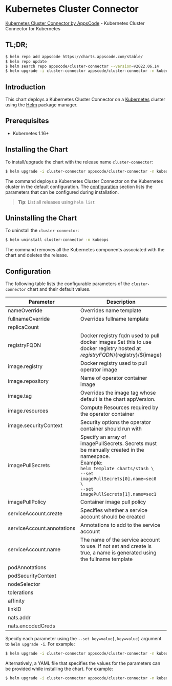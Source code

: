 # Kubernetes Cluster Connector

[Kubernetes Cluster Connector by AppsCode](https://github.com/kubeops/cluster-connector) - Kubernetes Cluster Connector for Kubernetes

## TL;DR;

```bash
$ helm repo add appscode https://charts.appscode.com/stable/
$ helm repo update
$ helm search repo appscode/cluster-connector --version=v2022.06.14
$ helm upgrade -i cluster-connector appscode/cluster-connector -n kubeops --create-namespace --version=v2022.06.14
```

## Introduction

This chart deploys a Kubernetes Cluster Connector on a [Kubernetes](http://kubernetes.io) cluster using the [Helm](https://helm.sh) package manager.

## Prerequisites

- Kubernetes 1.16+

## Installing the Chart

To install/upgrade the chart with the release name `cluster-connector`:

```bash
$ helm upgrade -i cluster-connector appscode/cluster-connector -n kubeops --create-namespace --version=v2022.06.14
```

The command deploys a Kubernetes Cluster Connector on the Kubernetes cluster in the default configuration. The [configuration](#configuration) section lists the parameters that can be configured during installation.

> **Tip**: List all releases using `helm list`

## Uninstalling the Chart

To uninstall the `cluster-connector`:

```bash
$ helm uninstall cluster-connector -n kubeops
```

The command removes all the Kubernetes components associated with the chart and deletes the release.

## Configuration

The following table lists the configurable parameters of the `cluster-connector` chart and their default values.

|         Parameter          |                                                                                                            Description                                                                                                             |            Default             |
|----------------------------|------------------------------------------------------------------------------------------------------------------------------------------------------------------------------------------------------------------------------------|--------------------------------|
| nameOverride               | Overrides name template                                                                                                                                                                                                            | <code>""</code>                |
| fullnameOverride           | Overrides fullname template                                                                                                                                                                                                        | <code>""</code>                |
| replicaCount               |                                                                                                                                                                                                                                    | <code>1</code>                 |
| registryFQDN               | Docker registry fqdn used to pull docker images Set this to use docker registry hosted at ${registryFQDN}/${registry}/${image}                                                                                                     | <code>""</code>                |
| image.registry             | Docker registry used to pull operator image                                                                                                                                                                                        | <code>appscode</code>          |
| image.repository           | Name of operator container image                                                                                                                                                                                                   | <code>cluster-connector</code> |
| image.tag                  | Overrides the image tag whose default is the chart appVersion.                                                                                                                                                                     | <code>""</code>                |
| image.resources            | Compute Resources required by the operator container                                                                                                                                                                               | <code>{}</code>                |
| image.securityContext      | Security options the operator container should run with                                                                                                                                                                            | <code>{}</code>                |
| imagePullSecrets           | Specify an array of imagePullSecrets. Secrets must be manually created in the namespace. <br> Example: <br> `helm template charts/stash \` <br> `--set imagePullSecrets[0].name=sec0 \` <br> `--set imagePullSecrets[1].name=sec1` | <code>[]</code>                |
| imagePullPolicy            | Container image pull policy                                                                                                                                                                                                        | <code>Always</code>            |
| serviceAccount.create      | Specifies whether a service account should be created                                                                                                                                                                              | <code>true</code>              |
| serviceAccount.annotations | Annotations to add to the service account                                                                                                                                                                                          | <code>{}</code>                |
| serviceAccount.name        | The name of the service account to use. If not set and create is true, a name is generated using the fullname template                                                                                                             | <code>""</code>                |
| podAnnotations             |                                                                                                                                                                                                                                    | <code>{}</code>                |
| podSecurityContext         |                                                                                                                                                                                                                                    | <code>{}</code>                |
| nodeSelector               |                                                                                                                                                                                                                                    | <code>{}</code>                |
| tolerations                |                                                                                                                                                                                                                                    | <code>[]</code>                |
| affinity                   |                                                                                                                                                                                                                                    | <code>{}</code>                |
| linkID                     |                                                                                                                                                                                                                                    | <code>""</code>                |
| nats.addr                  |                                                                                                                                                                                                                                    | <code>""</code>                |
| nats.encodedCreds          |                                                                                                                                                                                                                                    | <code>""</code>                |


Specify each parameter using the `--set key=value[,key=value]` argument to `helm upgrade -i`. For example:

```bash
$ helm upgrade -i cluster-connector appscode/cluster-connector -n kubeops --create-namespace --version=v2022.06.14 --set replicaCount=1
```

Alternatively, a YAML file that specifies the values for the parameters can be provided while
installing the chart. For example:

```bash
$ helm upgrade -i cluster-connector appscode/cluster-connector -n kubeops --create-namespace --version=v2022.06.14 --values values.yaml
```
